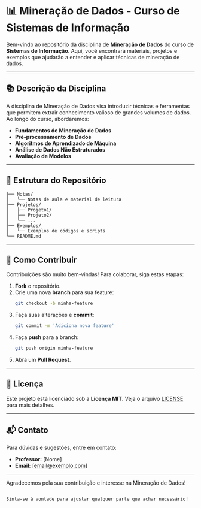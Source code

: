 
# 📊 Mineração de Dados - Curso de Sistemas de Informação

Bem-vindo ao repositório da disciplina de **Mineração de Dados** do curso de **Sistemas de Informação**. Aqui, você encontrará materiais, projetos e exemplos que ajudarão a entender e aplicar técnicas de mineração de dados.

---

## 📚 Descrição da Disciplina

A disciplina de Mineração de Dados visa introduzir técnicas e ferramentas que permitem extrair conhecimento valioso de grandes volumes de dados. Ao longo do curso, abordaremos:

- **Fundamentos de Mineração de Dados**
- **Pré-processamento de Dados**
- **Algoritmos de Aprendizado de Máquina**
- **Análise de Dados Não Estruturados**
- **Avaliação de Modelos**

---

## 📂 Estrutura do Repositório

```
├── Notas/
│   └── Notas de aula e material de leitura
├── Projetos/
│   ├── Projeto1/
│   ├── Projeto2/
│   └── ...
├── Exemplos/
│   └── Exemplos de códigos e scripts
└── README.md
```

---

## 🤝 Como Contribuir

Contribuições são muito bem-vindas! Para colaborar, siga estas etapas:

1. **Fork** o repositório.
2. Crie uma nova **branch** para sua feature:
   ```bash
   git checkout -b minha-feature
   ```
3. Faça suas alterações e **commit**:
   ```bash
   git commit -m 'Adiciona nova feature'
   ```
4. Faça **push** para a branch:
   ```bash
   git push origin minha-feature
   ```
5. Abra um **Pull Request**.

---

## 📜 Licença

Este projeto está licenciado sob a **Licença MIT**. Veja o arquivo [LICENSE](LICENSE) para mais detalhes.

---

## 📬 Contato

Para dúvidas e sugestões, entre em contato:

- **Professor:** [Nome]
- **Email:** [email@exemplo.com]

---

Agradecemos pela sua contribuição e interesse na Mineração de Dados!
```

Sinta-se à vontade para ajustar qualquer parte que achar necessário!
